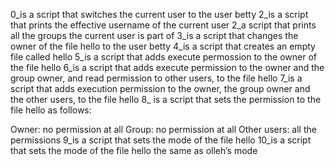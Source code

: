 0_is a script that switches the current user to the user betty
2_is a script that prints the effective username of the current user
2_a script that prints all the groups the current user is part of
3_is a script that changes the owner of the file hello to the user betty
4_is a script that creates an empty file called hello
5_is a script that adds execute permossion to the owner of the file hello
6_is a script that adds execute permission to the owner and the group owner, and read permission to other users, to the file hello
7_is a script that adds execution permission to the owner, the group owner and the other users, to the file hello
8_ is  a script that sets the permission to the file hello as follows:

Owner: no permission at all
Group: no permission at all
Other users: all the permissions
9_is  a script that sets the mode of the file hello
10_is a script that sets the mode of the file hello the same as olleh’s mode
